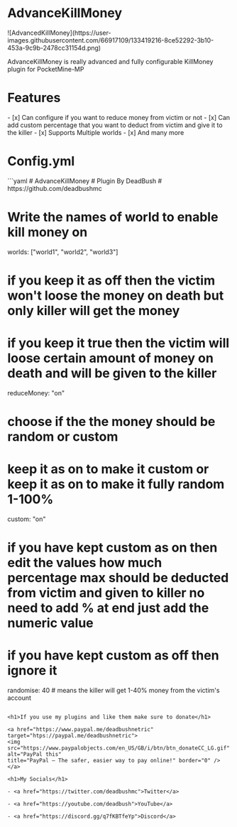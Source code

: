 <h1>AdvanceKillMoney</h1>
![AdvancedKillMoney](https://user-images.githubusercontent.com/66917109/133419216-8ce52292-3b10-453a-9c9b-2478cc31154d.png)

AdvanceKillMoney is really advanced and fully configurable KillMoney plugin for PocketMine-MP

<h1>Features</h1>
- [x] Can configure if you want to reduce money from victim or not
- [x] Can add custom percentage that you want to deduct from victim and give it to the killer
- [x] Supports Multiple worlds
- [x] And many more

<h1>Config.yml</h1>
```yaml
# AdvanceKillMoney
# Plugin By DeadBush
# https://github.com/deadbushmc

# Write the names of world to enable kill money on
worlds: ["world1", "world2", "world3"]

# if you keep it as off then the victim won't loose the money on death but only killer will get the money
# if you keep it true then the victim will loose certain amount of money on death and will be given to the killer
reduceMoney: "on"

# choose if the the money should be random or custom
# keep it as on to make it custom or keep it as on to make it fully random 1-100%
custom: "on"

# if you have kept custom as on then edit the values how much percentage max should be deducted from victim and given to killer no need to add % at end just add the numeric value
# if you have kept custom as off then ignore it
randomise: 40 # means the killer will get 1-40% money from the victim's account
```

<h1>If you use my plugins and like them make sure to donate</h1>

<a href="https://www.paypal.me/deadbushnetric" 
target="htps://paypal.me/deadbushnetric">
<img src="https://www.paypalobjects.com/en_US/GB/i/btn/btn_donateCC_LG.gif" alt="PayPal this" 
title="PayPal – The safer, easier way to pay online!" border="0" />
</a>

<h1>My Socials</h1>

- <a href="https://twitter.com/deadbushmc">Twitter</a>

- <a href="https://youtube.com/deadbush">YouTube</a>

- <a href="https://discord.gg/q7fKBTfeYp">Discord</a>

